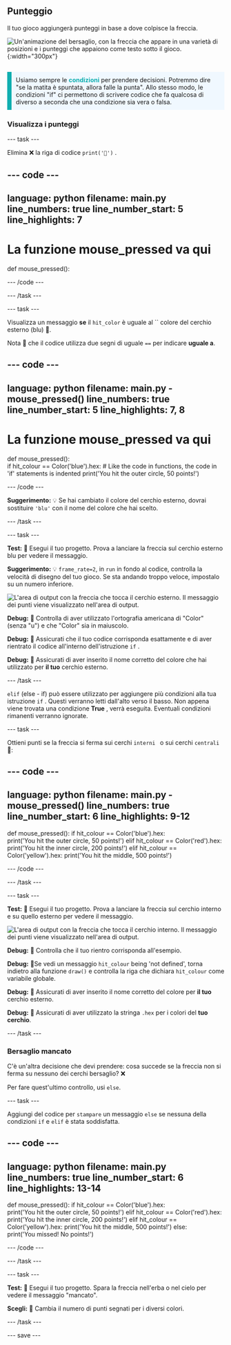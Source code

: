 ## Punteggio

<div style="display: flex; flex-wrap: wrap">
<div style="flex-basis: 200px; flex-grow: 1; margin-right: 15px;">
Il tuo gioco aggiungerà punteggi in base a dove colpisce la freccia.
</div>
<div>

![Un'animazione del bersaglio, con la freccia che appare in una varietà di posizioni e i punteggi che appaiono come testo sotto il gioco.](images/points-scored.gif){:width="300px"}

</div>
</div>

<p style="border-left: solid; border-width:10px; border-color: #0faeb0; background-color: aliceblue; padding: 10px;">
Usiamo sempre le <span style="color: #0faeb0; font-weight: bold;"> condizioni</span> per prendere decisioni. Potremmo dire "se la matita è spuntata, allora falle la punta". Allo stesso modo, le condizioni "if" ci permettono di scrivere codice che fa qualcosa di diverso a seconda che una condizione sia vera o falsa.
</p>

### Visualizza i punteggi

--- task ---

Elimina ❌ la riga di codice `print('🎯')` .

--- code ---
---
language: python filename: main.py line_numbers: true line_number_start: 5
line_highlights: 7
---
# La funzione mouse_pressed va qui
def mouse_pressed():


--- /code ---

--- /task ---

--- task ---

Visualizza un messaggio **se** il `hit_color` è uguale al `` colore del cerchio esterno (blu) 🎯.

Nota 👀 che il codice utilizza due segni di uguale `==` per indicare **uguale a**.

--- code ---
---
language: python filename: main.py - mouse_pressed() line_numbers: true line_number_start: 5
line_highlights: 7, 8
---

# La funzione mouse_pressed va qui
def mouse_pressed():     
if hit_colour == Color('blue').hex:  # Like the code in functions, the code in 'if' statements is indented print('You hit the outer circle, 50 points!')

--- /code ---

**Suggerimento:** 💡 Se hai cambiato il colore del cerchio esterno, dovrai sostituire `'blu'` con il nome del colore che hai scelto.

--- /task ---

--- task ---

**Test:** 🔄 Esegui il tuo progetto. Prova a lanciare la freccia sul cerchio esterno blu per vedere il messaggio.

**Suggerimento:** 💡 `frame_rate=2`, in `run` in fondo al codice, controlla la velocità di disegno del tuo gioco. Se sta andando troppo veloce, impostalo su un numero inferiore.

![L'area di output con la freccia che tocca il cerchio esterno. Il messaggio dei punti viene visualizzato nell'area di output.](images/blue-points.png)

**Debug:** 🐞 Controlla di aver utilizzato l'ortografia americana di "Color" (senza "u") e che "Color" sia in maiuscolo.

**Debug:** 🐞 Assicurati che il tuo codice corrisponda esattamente e di aver rientrato il codice all'interno dell'istruzione `if` .

**Debug:** 🐞 Assicurati di aver inserito il nome corretto del colore che hai utilizzato per **il tuo** cerchio esterno.

--- /task ---

`elif` (else - if) può essere utilizzato per aggiungere più condizioni alla tua istruzione `if` . Questi verranno letti dall'alto verso il basso. Non appena viene trovata una condizione **True** , verrà eseguita. Eventuali condizioni rimanenti verranno ignorate.

--- task ---

Ottieni punti se la freccia si ferma sui cerchi `interni ` o sui cerchi `centrali ` 🎯:

--- code ---
---
language: python filename: main.py - mouse_pressed() line_numbers: true line_number_start: 6
line_highlights: 9-12
---

def mouse_pressed(): if hit_colour == Color('blue').hex:   
print('You hit the outer circle, 50 points!') elif hit_colour == Color('red').hex: print('You hit the inner circle, 200 points!') elif hit_colour == Color('yellow').hex: print('You hit the middle, 500 points!')

--- /code ---

--- /task ---

--- task ---

**Test:** 🔄 Esegui il tuo progetto. Prova a lanciare la freccia sul cerchio interno e su quello esterno per vedere il messaggio.

![L'area di output con la freccia che tocca il cerchio interno. Il messaggio dei punti viene visualizzato nell'area di output.](images/yellow-points.png)

**Debug:** 🐞 Controlla che il tuo rientro corrisponda all'esempio.

**Debug:** 🐞Se vedi un messaggio `hit_colour` being 'not defined', torna indietro alla funzione `draw()` e controlla la riga che dichiara `hit_colour` come variabile globale.

**Debug:** 🐞 Assicurati di aver inserito il nome corretto del colore per **il tuo** cerchio esterno.

**Debug:** 🐞 Assicurati di aver utilizzato la stringa `.hex` per i colori del **tuo cerchio**.

--- /task ---

### Bersaglio mancato

C'è un'altra decisione che devi prendere: cosa succede se la freccia non si ferma su nessuno dei cerchi bersaglio? ❌

Per fare quest'ultimo controllo, usi `else`.

--- task ---

Aggiungi del codice per `stampare` un messaggio `else` se nessuna della condizioni `if` e `elif` è stata soddisfatta.

--- code ---
---
language: python filename: main.py line_numbers: true line_number_start: 6
line_highlights: 13-14
---

def mouse_pressed(): if hit_colour == Color('blue').hex:   
print('You hit the outer circle, 50 points!') elif hit_colour == Color('red').hex: print('You hit the inner circle, 200 points!') elif hit_colour == Color('yellow').hex: print('You hit the middle, 500 points!') else:   
print('You missed! No points!')

--- /code ---

--- /task ---

--- task ---

**Test:** 🔄 Esegui il tuo progetto. Spara la freccia nell'erba o nel cielo per vedere il messaggio "mancato".

**Scegli:** 💭 Cambia il numero di punti segnati per i diversi colori.

--- /task ---

--- save ---

